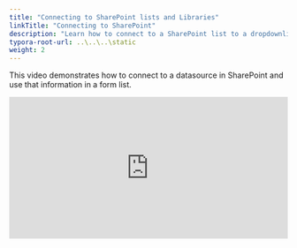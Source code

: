 ```yaml
---
title: "Connecting to SharePoint lists and Libraries"
linkTitle: "Connecting to SharePoint"
description: "Learn how to connect to a SharePoint list to a dropdownlist"
typora-root-url: ..\..\..\static
weight: 2
---
```


This video demonstrates how to connect to a datasource in SharePoint and use that information in a form list.

<div style="padding:50.94% 0 0 0;position:relative;"><iframe src="https://player.vimeo.com/video/677724364?h=cdfc835f25&amp;badge=0&amp;autopause=0&amp;player_id=0&amp;app_id=58479" frameborder="0" allow="autoplay; fullscreen; picture-in-picture" allowfullscreen style="position:absolute;top:0;left:0;width:100%;height:100%;" title="Connecting to SharePoint example"></iframe></div><script src="https://player.vimeo.com/api/player.js"></script>


